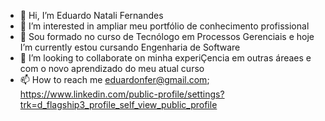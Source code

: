 - 👋 Hi, I’m Eduardo Natali Fernandes 
- 👀 I’m interested in ampliar meu portfólio de conhecimento profissional
- 🌱 Sou formado no curso de Tecnólogo em Processos Gerenciais e hoje I’m currently estou cursando Engenharia de Software
- 💞️ I’m looking to collaborate on minha experiÇencia em outras áreaes e com o novo aprendizado do meu atual curso
- 📫 How to reach me
 eduardonfer@gmail.com; 
https://www.linkedin.com/public-profile/settings?trk=d_flagship3_profile_self_view_public_profile

<!---
Eduardonfer/Eduardonfer is a ✨ special ✨ repository because its `README.md` (this file) appears on your GitHub profile.
You can click the Preview link to take a look at your changes.
--->
